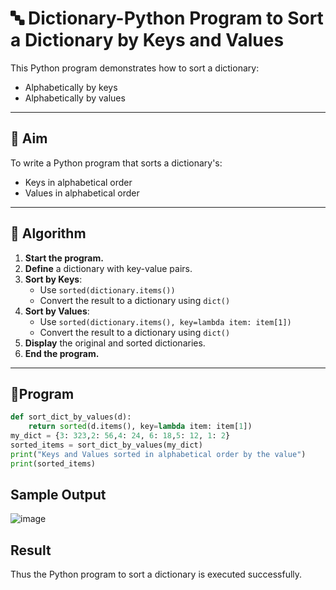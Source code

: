 # 🔤 Dictionary-Python Program to Sort a Dictionary by Keys and Values

This Python program demonstrates how to sort a dictionary:
- Alphabetically by keys
- Alphabetically by values

---

## 🎯 Aim

To write a Python program that sorts a dictionary's:
- Keys in alphabetical order
- Values in alphabetical order

---

## 🧠 Algorithm

1. **Start the program.**
2. **Define** a dictionary with key-value pairs.
3. **Sort by Keys**:
   - Use `sorted(dictionary.items())`
   - Convert the result to a dictionary using `dict()`
4. **Sort by Values**:
   - Use `sorted(dictionary.items(), key=lambda item: item[1])`
   - Convert the result to a dictionary using `dict()`
5. **Display** the original and sorted dictionaries.
6. **End the program.**

---

## 🧪Program
``` python
def sort_dict_by_values(d):
    return sorted(d.items(), key=lambda item: item[1])
my_dict = {3: 323,2: 56,4: 24, 6: 18,5: 12, 1: 2}
sorted_items = sort_dict_by_values(my_dict)
print("Keys and Values sorted in alphabetical order by the value")
print(sorted_items)

```

## Sample Output
![image](https://github.com/user-attachments/assets/e432bc44-1ec9-439d-8c4a-0801d6b29c30)

## Result
Thus the  Python program to sort a dictionary is executed successfully.
